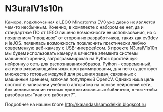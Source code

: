 # N3uralV1s10n

Камера, подключенная к LEGO Mindstorms EV3 уже давно не является чем-то необычным. Конечно, в комплекте с набором ее нет, да и стандартное ПО от LEGO лишено возможности ее использования, но с появлением "прошивок" от сторонних разработчиков, таких как ev3dev и leJOS, появилась возможность подключить практически любую современную веб-камеру с USB-интерфейсом.
В проекте N3uralV1s10n мы будем использовать камеру в качестве элемента системы машинного зрения, запрограммировав на Python простейшую нейронную сеть для распознавания образов. 
Python - современный, активно развивающийся язык программирования, для него существует множество готовых модулей для решения задач, связанных с машинным зрением, включая популярный OpenCV. Однако наша цель состоит в написании учебного алгоритма на основе  нейронной сети, без использования готовых профессиональных библиотек, с тем чтобы разобраться "как это работает?".

Подробнее на нашем блоге http://karandashsamodelkin.blogspot.ru
